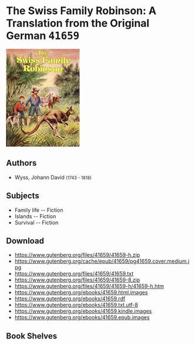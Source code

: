 # The Swiss Family Robinson: A Translation from the Original German <kbd>41659</kbd>

![](./cover.medium.jpg "")

## Authors


 - Wyss, Johann David <small>(1743 - 1818)</small>

## Subjects


 - Family life -- Fiction
 - Islands -- Fiction
 - Survival -- Fiction

## Download


 - https://www.gutenberg.org/files/41659/41659-h.zip
 - https://www.gutenberg.org/cache/epub/41659/pg41659.cover.medium.jpg
 - https://www.gutenberg.org/files/41659/41659.txt
 - https://www.gutenberg.org/files/41659/41659-8.zip
 - https://www.gutenberg.org/files/41659/41659-h/41659-h.htm
 - https://www.gutenberg.org/ebooks/41659.html.images
 - https://www.gutenberg.org/ebooks/41659.rdf
 - https://www.gutenberg.org/ebooks/41659.txt.utf-8
 - https://www.gutenberg.org/ebooks/41659.kindle.images
 - https://www.gutenberg.org/ebooks/41659.epub.images

## Book Shelves


